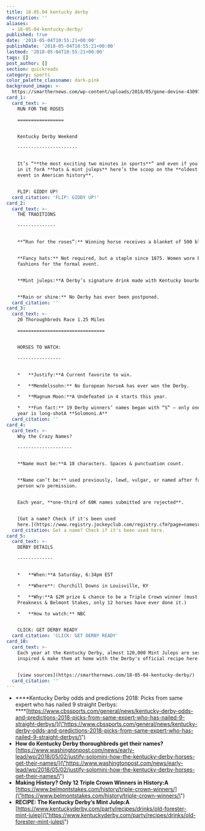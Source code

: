 ```yaml
---
title: 18.05.04 kentucky derby
description: ''
aliases:
  - 18-05-04-kentucky-derby/
published: true
date: '2018-05-04T10:55:21+00:00'
publishDate: '2018-05-04T10:55:21+00:00'
lastmod: '2018-05-04T10:55:21+00:00'
tags: []
post_author: []
section: quickreads
category: sports
color_palette_classname: dark-pink
background_image: >-
  https://smarthernews.com/wp-content/uploads/2018/05/gene-devine-430971-unsplash-scaled.jpg
card_1:
  card_text: >-
    RUN FOR THE ROSES

    =================


    Kentucky Derby Weekend

    ----------------------


    It’s “**the most exciting two minutes in sports**” and even if you’re just
    in it forA **hats & mint juleps** here’s the scoop on the **oldest sporting
    event in American history**.


    FLIP: GIDDY UP!
  card_citation: 'FLIP: GIDDY UP!'
card_2:
  card_text: >-
    THE TRADITIONS

    --------------


    **“Run for the roses”:** Winning horse receives a blanket of 500 blossoms.


    **Fancy hats:** Not required, but a staple since 1875. Women wore best
    fashions for the formal event.


    **Mint juleps:**A Derby’s signature drink made with Kentucky bourbon.


    **Rain or shine:** No Derby has ever been postponed.
  card_citation: ''
card_3:
  card_text: >-
    20 Thoroughbreds Race 1.25 Miles

    ================================


    HORSES TO WATCH:

    ----------------


    *   **Justify:**A Current favorite to win.

    *   **Mendelssohn:** No European horseA has ever won the Derby.

    *   **Magnum Moon:**A Undefeated in 4 starts this year.

    *   **Fun fact:** 19 Derby winners’ names began with “S” – only one this
    year is long-shotA **Solomoni.A**
  card_citation: ''
card_4:
  card_text: >-
    Why the Crazy Names?

    --------------------


    **Name must be:**A 18 characters. Spaces & punctuation count.


    **Name can’t be:** used previously, lewd, vulgar, or named after famous
    person w/o permission.


    Each year, **one-third of 60K names submitted are rejected**.


    [Got a name? Check if it's been used
    here.](https://www.registry.jockeyclub.com/registry.cfm?page=namesrch&search=)
  card_citation: Got a name? Check if it's been used here.
card_5:
  card_text: >-
    DERBY DETAILS

    -------------


    *   **When:**A Saturday, 6:34pm EST

    *   **Where**: Churchill Downs in Louisville, KY

    *   **Why:**A $2M prize & chance to be a Triple Crown winner (must also win
    Preakness & Belmont Stakes, only 12 horses have ever done it.)

    *   **How to watch:** NBC


    CLICK: GET DERBY READY
  card_citation: 'CLICK: GET DERBY READY'
card_10:
  card_text: >-
    Each year at the Kentucky Derby, almost 120,000 Mint Juleps are served. Get
    inspired & make them at home with the Derby's official recipe here:


    [view sources](https://smarthernews.com/18-05-04-kentucky-derby/)
  card_citation: ''
---
```

*   ****Kentucky Derby odds and predictions 2018: Picks from same expert who has nailed 9 straight Derbys:  
    ****[https://www.cbssports.com/general/news/kentucky-derby-odds-and-predictions-2018-picks-from-same-expert-who-has-nailed-9-straight-derbys/](\"https://www.cbssports.com/general/news/kentucky-derby-odds-and-predictions-2018-picks-from-same-expert-who-has-nailed-9-straight-derbys/\")
*   **How do Kentucky Derby thoroughbreds get their names?**  
    [https://www.washingtonpost.com/news/early-lead/wp/2018/05/02/justify-solomini-how-the-kentucky-derby-horses-get-their-names/](\"https://www.washingtonpost.com/news/early-lead/wp/2018/05/02/justify-solomini-how-the-kentucky-derby-horses-get-their-names/\")
*   **Making History? Only 12 Triple Crown Winners in History:A**  
    [https://www.belmontstakes.com/history/triple-crown-winners/](\"https://www.belmontstakes.com/history/triple-crown-winners/\")
*   **RECIPE: The Kentucky Derby’s Mint Julep:A**  
    [https://www.kentuckyderby.com/party/recipes/drinks/old-forester-mint-julep](\"https://www.kentuckyderby.com/party/recipes/drinks/old-forester-mint-julep\")